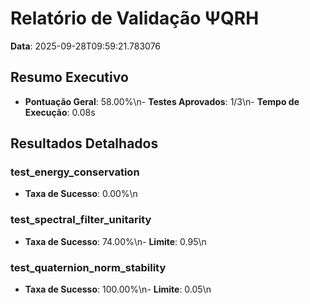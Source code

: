# Relatório de Validação ΨQRH

**Data**: 2025-09-28T09:59:21.783076

## Resumo Executivo

- **Pontuação Geral**: 58.00%\n- **Testes Aprovados**: 1/3\n- **Tempo de Execução**: 0.08s

## Resultados Detalhados

### test_energy_conservation

- **Taxa de Sucesso**: 0.00%\n
### test_spectral_filter_unitarity

- **Taxa de Sucesso**: 74.00%\n- **Limite**: 0.95\n
### test_quaternion_norm_stability

- **Taxa de Sucesso**: 100.00%\n- **Limite**: 0.05\n
